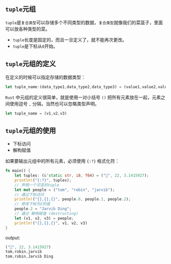 ## `tuple`元组

`tuple`是`复合类型`可以存储多个不同类型的数据，`复合类型`就像我们的菜篮子，里面可以放各种类型的菜。

- `tuple`长度是固定的，而且一旦定义了，就不能再次更改。
- `tuple`是下标从`0`开始。

## `tuple`元组的定义

在定义的时候可以指定存储的数据类型：

```rust linenums='1'
let tuple_name:(data_type1,data_type2,data_type3) = (value1,value2,value3);
```

`Rust` 中元组的定义很简单，就是使用一对小括号 `()` 把所有元素放在一起，元素之间使用逗号 `,` 分隔，当然也可以忽略类型声明。

```rust linenums='1'
let tuple_name = (v1,v2,v3)
```


## `tuple`元组的使用

- 下标访问
- 解构赋值

如果要输出元组中的所有元素，必须使用 `{:?}` 格式化符：

```rust linenums='1'
fn main() {
    let tuples: (&'static str, i8, f64) = ("🦀", 22, 3.1415927);
    println!("{:?}", tuples);
    // 声明一个可变的tuple
    let mut people = ("tom", "robin", "jarvib");
    // 通过下标访问
    println!("{},{},{}", people.0, people.1, people.2);
    // 修改下标为2的值
    people.2 = "Jarvib Ding";
    // 通过 解构赋值 (destructing)
    let (v1, v2, v3) = people;
    println!("{},{},{}", v1, v2, v3)
}
```
output:
```rust linenums='1'
("🦀", 22, 3.1415927)
tom,robin,jarvib
tom,robin,Jarvib Ding
```